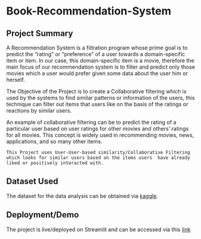 # Book-Recommendation-System


## Project Summary

 A Recommendation System is a filtration program whose prime goal is to predict the “rating” or “preference” of a user 
 towards a domain-specific item or item. In our case, this domain-specific item is a movie, therefore the main focus of our 
 recommendation system is to filter and predict only those movies which a user would prefer given some data about the user him or herself.


The Objective of the Project is to create a Collaborative filtering which is used by the systems to find similar patterns or information of the users, 
this technique can filter out items that users like on the basis of the ratings or reactions by similar users.

An example of collaborative filtering can be to predict the rating of a particular user based on user ratings for 
other movies and others’ ratings for all movies. This concept is widely used in recommending
movies, news, applications, and so many other items.

`This Project uses User-User-based similarity/Collaborative Filtering which looks for similar users based on the items users 
have already liked or positively interacted with.`

## Dataset Used

The dataset for the data analysis can be obtained via [kaggle](https://www.kaggle.com/datasets/arashnic/book-recommendation-dataset). 


## Deployment/Demo

The project is live/deployed on Streamlit and can be accessed via this [link](https://book-recommendation-system-r81s.onrender.com)

